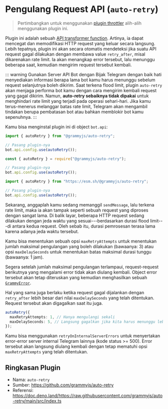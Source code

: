 # Pengulang Request API (`auto-retry`)

<Tag type="official-id"/>

> Pertimbangkan untuk menggunakan [plugin throttler](./transformer-throttler.md) alih-alih menggunakan plugin ini.

Plugin ini adalah sebuah [API transformer function](../advanced/transformers.md).
Artinya, ia dapat mencegat dan memodifikasi HTTP request yang keluar secara langsung.
Lebih tepatnya, plugin ini akan secara otomatis mendeteksi jika suatu API request gagal dilakukan dengan membawa value `retry_after`, misal dikarenakan rate limit.
Ia akan menangkap error tersebut, lalu menunggu beberapa saat, kemudian mengirim request tersebut kembali.

::: warning Gunakan Server API Bot dengan Bijak
Telegram dengan baik hati menyediakan informasi berapa lama bot kamu harus menunggu sebelum request selanjutnya boleh dikirim.
Saat terkena flood limit, plugin `auto-retry` akan menjaga performa bot kamu dengan cara mengirim kembali request yang gagal dikirim.
Namun, **auto-retry sebaiknya tidak dipakai** untuk menghindari rate limit yang terjadi pada operasi sehari-hari.
Jika kamu terus-menerus melanggar batas rate limit, Telegram akan mengambil tindakan berupa pembatasan bot atau bahkan memblokir bot kamu sepenuhnya.
:::

Kamu bisa menginstal plugin ini di object `bot.api`:

<CodeGroup>
  <CodeGroupItem title="TypeScript" active>

```ts
import { autoRetry } from "@grammyjs/auto-retry";

// Pasang plugin-nya
bot.api.config.use(autoRetry());
```

</CodeGroupItem>
 <CodeGroupItem title="JavaScript">

```js
const { autoRetry } = require("@grammyjs/auto-retry");

// Pasang plugin-nya
bot.api.config.use(autoRetry());
```

</CodeGroupItem>
 <CodeGroupItem title="Deno">

```ts
import { autoRetry } from "https://esm.sh/@grammyjs/auto-retry";

// Pasang plugin-nya
bot.api.config.use(autoRetry());
```

</CodeGroupItem>
</CodeGroup>

Sekarang, anggaplah kamu sedang memanggil `sendMessage`, lalu terkena rate limit, maka ia akan tampak seperti sebuah request yang diproses dengan sangat lama.
Di balik layar, beberapa HTTP request sedang dilakukan dengan jeda waktu yang sesuai---berdasarkan durasi flood limit---di antara kedua request.
Oleh sebab itu, durasi pemrosesan terasa lama karena adanya jeda waktu tersebut.

Kamu bisa menentukan sebuah opsi `maxRetryAttempts` untuk menentukan jumlah maksimal pengulangan yang boleh dilakukan (bawaanya: 3) atau opsi `maxDelaySeconds` untuk menentukan batas maksimal durasi tunggu (bawaanya: 1 jam).

Segera setelah jumlah maksimal pengulangan terlampaui, request-request berikutnya yang mengalami error tidak akan diulang kembali.
Object error tersebut akan tetap diteruskan yang kemudian menghasilkan sebuah [`GrammyError`](../guide/errors.md#object-grammyerror).

Hal yang sama juga berlaku ketika request gagal dijalankan dengan `retry_after` lebih besar dari nilai `maxDelaySeconds` yang telah ditentukan.
Request tersebut akan digagalkan saat itu juga.

```ts
autoRetry({
  maxRetryAttempts: 1, // Hanya mengulangi sekali
  maxDelaySeconds: 5, // Langsung gagalkan jika kita harus menunggu lebih dari 5 detik
});
```

Kamu bisa menggunakan `retryOnInternalServerErrors` untuk menyertakan error-error server internal Telegram lainnya (kode status >= 500).
Error tersebut akan langsung diulang kembali dengan tetap mematuhi opsi `maxRetryAttempts` yang telah ditentukan.

## Ringkasan Plugin

- Nama: `auto-retry`
- Sumber: <https://github.com/grammyjs/auto-retry>
- Referensi: <https://doc.deno.land/https://raw.githubusercontent.com/grammyjs/auto-retry/main/src/index.ts>
